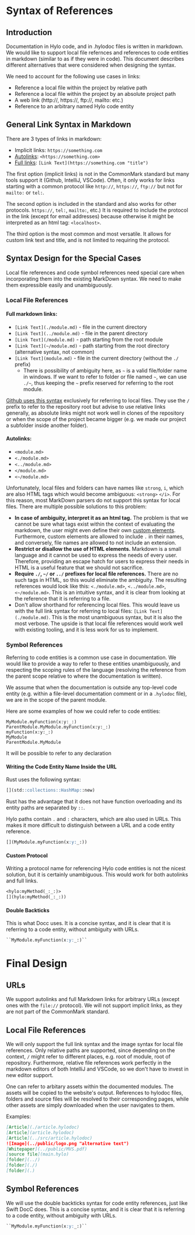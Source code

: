 # Syntax of References

## Introduction

Documentation in Hylo code, and in .hylodoc files is written in markdown. We would like to support local file refernces
and references to code entities in markdown (similar to as if they were in code). This document describes different
alternatives that were considered when designing the syntax.

[](/README.md)
[](../../README.md)
[](module.md)

We need to account for the following use cases in links:

- Reference a local file within the project by relative path
- Reference a local file within the project by an absolute project path
- A web link (http://, https://, ftp://, mailto: etc.)
- Reference to an arbitrary named Hylo code entity

## General Link Syntax in Markdown

There are 3 types of links in markdown:

- Implicit links:      `https://something.com`
- [Autolinks](https://spec.commonmark.org/0.31.2/#autolinks): `<https://something.com>`
- [Full links](https://spec.commonmark.org/0.31.2/#links "title"):      `[Link Text](https://something.com "title")`

The first option (implicit links) is not in the CommonMark standard but many tools support it (Github, IntelliJ,
VSCode).
Often, it only works for links starting with a common protocol like `http://`, `https://`, `ftp://` but not
for `mailto:` or
`tel:`.

The second option is included in the standard and also works for other protocols. `https://`, `tel:`, `mailto:`, etc.)
It is required to include the protocol in the link (except for email addresses) because otherwise it might be
interpreted as an html tag: `<localhost>`.

The third option is the most common and most versatile. It allows for custom link text and title, and is not limited to
requiring the protocol.

## Syntax Design for the Special Cases

Local file references and code symbol references need special care when incorporating them into the existing MarkDown 
syntax. We need to make them expressible easily and unambiguously.

### Local File References

#### Full markdown links:

- `[Link Text](./module.md)` - file in the current directory
- `[Link Text](../module.md)` - file in the parent directory
- `[Link Text](/module.md)` - path starting from the root module
- `[Link Text](~/module.md)` - path starting from the root directory (alternative syntax, not common)
- `[Link Text](module.md)` - file in the current directory (without the `./` prefix)
    - There is possibility of ambiguity here, as `~` is a valid file/folder name in windows. If we want to refer to
      folder or file named `~`, we can use `./~`, thus keeping the `~` prefix reserved for referring to the root module.

[Github uses this syntax](https://docs.github.com/en/get-started/writing-on-github/getting-started-with-writing-and-formatting-on-github/basic-writing-and-formatting-syntax#relative-links)
exclusively for referring to local files. They use the `/` prefix to refer to the repository
root but advise to use relative links generally, as absolute links might not work well in clones of the repository or
when the scope of the project became bigger (e.g. we made our project a subfolder inside another folder).

#### Autolinks:

- `<module.md>`
- `<./module.md>`
- `<../module.md>`
- `</module.md>`
- `<~/module.md>`

Unfortunately, local files and folders can have names like `strong`, `i`, which are also HTML tags which would become
ambiguous: `<strong>` `</i>`. For this reason, most MarkDown parsers do not support this syntax for local files. There
are multiple possible solutions to this problem:

- **In case of ambiguity, interpret it as an html tag.** The problem is that we cannot be sure what tags exist within
  the context of evaluating the markdown, the user might even define their own
  [custom elements](https://developer.mozilla.org/en-US/docs/Web/API/Web_components/Using_custom_elements). Furthermore,
  custom elements are allowed to include `.` in their names, and conversely, file names are allowed to not include an
  extension.
- **Restrict or disallow the use of HTML elements.** Markdown is a small language and it cannot be used to express the
  needs of every user. Therefore, providing an escape hatch for users to express their needs in HTML is a useful feature
  that we should not sacrifice.
- **Require `./`, `~/` or `../` prefixes for local file references.** There are no such tags in HTML, so this would
  eliminate the ambiguity. The resulting references would look like this: `<./module.md>`, `<../module.md>`,
  `<~/module.md>`. This is an intuitive syntax, and it is clear from looking at the reference that it is referring to a
  file.
- Don't allow shorthand for referencing local files. This would leave us with the full link syntax for referring to
  local files: `[Link Text](./module.md)`. This is the most unambiguous syntax, but it is also the most verbose.
  The upside is that local file references would work well with existing tooling, and it is less work for us to
  implement.

### Symbol References
Referring to code entities is a common use case in documentation. We would like to provide a way to refer to these 
entities unambiguously, and respecting the scoping rules of the language (resolving the reference from the parent scope
relative to where the documentation is written).

We assume that when the documentation is outside any top-level code entity (e.g. within a file-level documentation
comment or in a `.hylodoc` file), we are in the scope of the parent module.

Here are some examples of how we could refer to code entities:

```hylo
MyModule.myFunction(x:y:_:)
ParentModule.MyModule.myFunction(x:y:_:)
myFunction(x:y:_:)
MyModule
ParentModule.MyModule
```

It will be possible to refer to any declaration  

#### Writing the Code Entity Name Inside the URL
Rust uses the following syntax:
```markdown
[](std::collections::HashMap::new)
```
Rust has the advantage that it does not have function overloading and its entity paths are separated by `::`.

Hylo paths contain `.` and `:` characters, which are also used in URLs. This makes it more difficult to distinguish
between a URL and a code entity reference.
```markdown
[](MyModule.myFunction(x:y:_:))
```

#### Custom Protocol
Writing a protocol name for referencing Hylo code entities is not the nicest solution, but it is certainly unambiguous.
This would work for both autolinks and full links.
```markdown
<hylo:myMethod(_:_:)>
[](hylo:myMethod(_:_:))
```

#### Double Backticks
This is what Docc uses. It is a concise syntax, and it is clear that it is referring to a code entity, without ambiguity
with URLs.
```markdown
``MyModule.myFunction(x:y:_:)``
```


# Final Design
## URLs
We support autolinks and full Markdown links for arbitrary URLs (except ones with the `file://` protocol). We will not
support implicit links, as they are not part of the CommonMark standard.

## Local File References
We will only support the full link syntax and the image syntax for local file references. Only relative paths are supported,
since depending on the context, `/` might refer to different places, e.g. root of module, root of repository.
Furthermore, relative file references work perfectly in the markdown editors of both IntelliJ and VSCode, so
we don't have to invest in new editor support. 

One can refer to arbitary assets within the documented modules. The assets will be copied to the website's output.
References to hylodoc files, folders and source files will be resolved to their corresponding pages, while other assets
are simply downloaded when the user navigates to them. 

Examples:
```markdown
[Article](./article.hylodoc)
[Article](article.hylodoc)
[Article](../src/article.hylodoc)
![Image](../public/logo.png "alternative text")
[Whitepaper](../public/MVS.pdf)
[source file](main.hylo)
[folder](../)
[folder](./)
[folder](.)
```
## Symbol References
We will use the double backticks syntax for code entity references, just like Swift DocC does. This is a concise syntax, and it is
clear that it is referring to a code entity, without ambiguity with URLs.
```markdown
``MyModule.myFunction(x:y:_:)``
```
